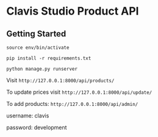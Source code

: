 # Clavis Studio Product API

## Getting Started

`source env/bin/activate`

`pip install -r requirements.txt`

`python manage.py runserver`

Visit `http://127.0.0.1:8000/api/products/`

To update prices visit `http://127.0.0.1:8000/api/update/`

To add products: `http://127.0.0.1:8000/api/admin/`

username: clavis

password: development

